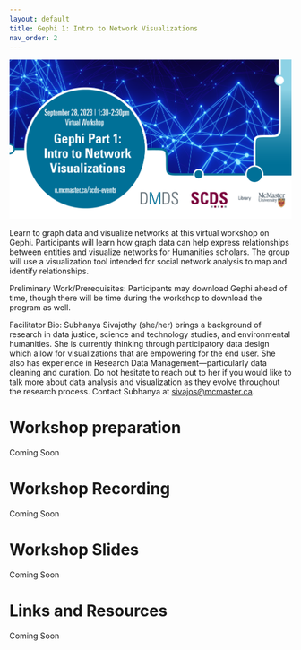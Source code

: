 ```yaml
---
layout: default
title: Gephi 1: Intro to Network Visualizations
nav_order: 2
---
```

<img src="assets/img/Gephi1.png" alt="Workshop Title Slide" width="720">

Learn to graph data and visualize networks at this virtual workshop on Gephi. Participants will learn how graph data can help express relationships between entities and visualize networks for Humanities scholars. The group will use a visualization tool intended for social network analysis to map and identify relationships.

Preliminary Work/Prerequisites: Participants may download Gephi ahead of time, though there will be time during the workshop to download the program as well.

Facilitator Bio: Subhanya Sivajothy (she/her) brings a background of research in data justice, science and technology studies, and environmental humanities. She is currently thinking through participatory data design which allow for visualizations that are empowering for the end user. She also has experience in Research Data Management—particularly data cleaning and curation. Do not hesitate to reach out to her if you would like to talk more about data analysis and visualization as they evolve throughout the research process. Contact Subhanya at sivajos@mcmaster.ca.

# Workshop preparation 

Coming Soon
  
# Workshop Recording

Coming Soon

# Workshop Slides

Coming Soon

# Links and Resources 

Coming Soon
